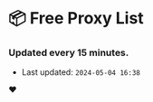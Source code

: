 # :package: Free Proxy List
### Updated every 15 minutes.

- Last updated: `2024-05-04 16:38`

:heart:
